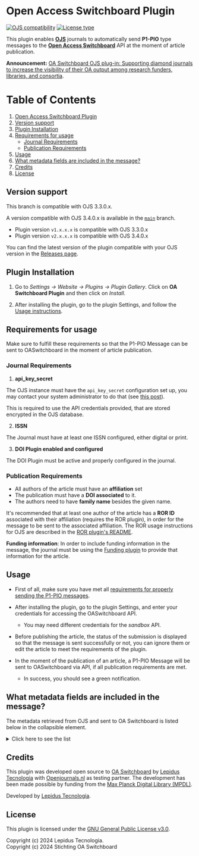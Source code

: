 # Open Access Switchboard Plugin

[![OJS compatibility](https://img.shields.io/badge/ojs-3.3.0.x-brightgreen)](https://github.com/pkp/ojs/tree/stable-3_3_0)
[![License type](https://img.shields.io/github/license/lepidus/OASwitchboard)](https://github.com/lepidus/OASwitchboard/blob/main/LICENSE)

This plugin enables **[OJS](https://pkp.sfu.ca/software/ojs/)** journals to automatically send **P1-PIO** type messages to the **[Open Access Switchboard](https://www.oaswitchboard.org/)** API at the moment of article publication.

**Announcement:** [OA Switchboard OJS plug-in: Supporting diamond journals to increase the visibility of their OA output among research funders, libraries, and consortia](https://www.oaswitchboard.org/ojs-plugin).

# Table of Contents
1. [Open Access Switchboard Plugin](#open-access-switchboard-plugin)
2. [Version support](#version-support)
3. [Plugin Installation](#plugin-installation)
4. [Requirements for usage](#requirements-for-usage)
    - [Journal Requirements](#journal-requirements)
    - [Publication Requirements](#publication-requirements)
5. [Usage](#usage)
6. [What metadata fields are included in the message?](#what-metadata-fields-are-included-in-the-message)
7. [Credits](#credits)
8. [License](#license)


## Version support

This branch is compatible with OJS 3.3.0.x.

A version compatible with OJS 3.4.0.x is available in the [`main`](https://github.com/lepidus/OASwitchboard/tree/main) branch.

- Plugin version `v1.x.x.x` is compatible with OJS 3.3.0.x
- Plugin version `v2.x.x.x` is compatible with OJS 3.4.0.x

You can find the latest version of the plugin compatible with your OJS version in the [Releases page](https://github.com/lepidus/OASwitchboard/releases).

## Plugin Installation

1. Go to *Settings -> Website -> Plugins -> Plugin Gallery*. Click on **OA Switchboard Plugin** and then click on *Install*.

2. After installing the plugin, go to the plugin Settings, and follow the [Usage instructions](#usage).

## Requirements for usage

Make sure to fulfill these requirements so that the P1-PIO Message can be sent to OASwitchboard in the moment of article publication.

### Journal Requirements

1. **api_key_secret**

The OJS instance must have the `api_key_secret` configuration set up, you may contact your system administrator to do that (see [this post](https://forum.pkp.sfu.ca/t/how-to-generate-a-api-key-secret-code-in-ojs-3/72008)).

This is required to use the API credentials provided, that are stored encrypted in the OJS database.

2. **ISSN**

The Journal must have at least one ISSN configured, either digital or print.

3. **DOI Plugin enabled and configured**

The DOI Plugin must be active and properly configured in the journal.

### Publication Requirements

* All authors of the article must have an **affiliation** set
* The publication must have a **DOI associated** to it.
* The authors need to have **family name** besides the given name.

It's recommended that at least one author of the article has a **ROR ID** associated with their affiliation (requires the ROR plugin), in order for the message to be sent to the associated affiliation. The ROR usage instructions for OJS are described in the [ROR plugin's README](https://github.com/withanage/ror?tab=readme-ov-file#user-documentation).

**Funding information**: In order to include funding information in the message, the journal must be using the [Funding plugin](https://github.com/ajnyga/funding/tree/master)
to provide that information for the article.

## Usage

* First of all, make sure you have met all [requirements for properly sending the P1-PIO messages](#requirements-for-usage).

* After installing the plugin, go to the plugin Settings, and enter your credentials for accessing the OASwitchboard API.
  * You may need different credentials for the *sandbox* API.

* Before publishing the article, the status of the submission is displayed so that the message is sent successfully or not, you can ignore them or edit the article to meet the requirements of the plugin.

* In the moment of the publication of an article, a P1-PIO Message will be sent to OASwitchboard via API, if all publication requirements are met.
  * In success, you should see a green notification.

## What metadata fields are included in the message?

The metadata retrieved from OJS and sent to OA Switchboard is listed below in the collapsible element.

<details>
<summary>Click here to see the list </summary>

- About the **Publication**:
  - Title
  - Type
  - DOI
  - Submission ID
  - Submission date
  - Acceptance date
  - Publication date
  - Manuscript ID
  - VoR (Version of Record)
    - Type of journal publication
    - License
- About each **Author**:
  - Given name
  - Family name
  - ORCID
  - Email
  - Position in listing order
  - Is corresponding author
  - Affiliated institution
    - Name
    - ROR ID
- About each **Funder**: (if available with Funding plugin)
  - Name
  - Identifier
- About the **Journal**:
  - Title
  - ID (can be ISSN or eISSN)
  - ISSN
  - eISSN
- Timing in the workflow that the message is sent.

</details>

## Credits

This plugin was developed open source to [OA Switchboard](https://www.oaswitchboard.org/) by [Lepidus Tecnologia](https://lepidus.com.br/) with [Openjournals.nl](http://openjournals.nl/) as testing partner. The development has been made possible by funding from the [Max Planck Digital Library (MPDL)](https://www.mpdl.mpg.de/en/).

Developed by [Lepidus Tecnologia](https://github.com/lepidus).

## License

This plugin is licensed under the [GNU General Public License v3.0](/LICENSE).

Copyright (c) 2024 Lepidus Tecnologia.  
Copyright (c) 2024 Stichting OA Switchboard
